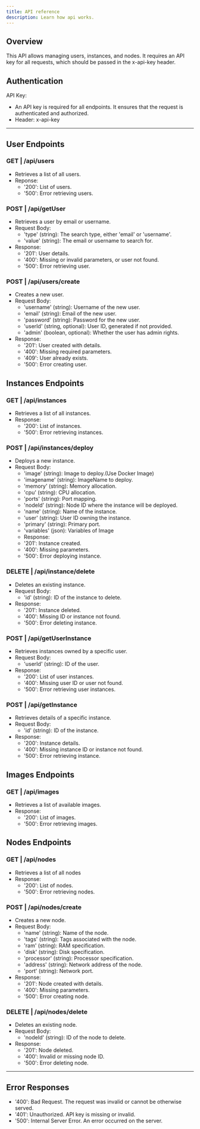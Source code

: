 ```yaml
---
title: API reference
description: Learn how api works.
---
```


## Overview

This API allows managing users, instances, and nodes. It requires an API key for all requests, which should be passed in the x-api-key header.

## Authentication
API Key:
* An API key is required for all endpoints. It ensures that the request is authenticated and authorized.
* Header: x-api-key

---

## User Endpoints

### GET | /api/users
* Retrieves a list of all users.
* Reponse:
  * '200': List of users.
  * '500': Error retrieving users.

### POST | /api/getUser
* Retrieves a user by email or username.
* Request Body:
  * 'type' (string): The search type, either 'email' or 'username'.
  * 'value' (string): The email or username to search for.
* Response:
  * '201': User details.
  * '400': Missing or invalid parameters, or user not found.
  * '500': Error retrieving user.

### POST | /api/users/create
* Creates a new user.
* Request Body:
  * 'username' (string): Username of the new user.
  * 'email' (string): Email of the new user.
  * 'password' (string): Password for the new user.
  * 'userId' (string, optional): User ID, generated if not provided.
  * 'admin' (boolean, optional): Whether the user has admin rights.
* Response:
  * '201': User created with details.
  * '400': Missing required parameters.
  * '409': User already exists.
  * '500': Error creating user.

## Instances Endpoints

### GET | /api/instances
* Retrieves a list of all instances.
* Response:
  * '200': List of instances.
  * '500': Error retrieving instances.

### POST | /api/instances/deploy
* Deploys a new instance.
* Request Body:
  * 'image' (string): Image to deploy.(Use Docker Image)
  * 'imagename' (string): ImageName to deploy.
  * 'memory' (string): Memory allocation.
  * 'cpu' (string): CPU allocation.
  * 'ports' (string): Port mapping.
  * 'nodeId' (string): Node ID where the instance will be deployed.
  * 'name' (string): Name of the instance.
  * 'user' (string): User ID owning the instance.
  * 'primary' (string): Primary port.
  * 'variables' (json): Variables of Image
  * Response:
  * '201': Instance created.
  * '400': Missing parameters.
  * '500': Error deploying instance.

### DELETE | /api/instance/delete
* Deletes an existing instance.
* Request Body:
  * 'id' (string): ID of the instance to delete.
* Response:
  * '201': Instance deleted.
  * '400': Missing ID or instance not found.
  * '500': Error deleting instance.

### POST | /api/getUserInstance
* Retrieves instances owned by a specific user.
* Request Body:
  * 'userId' (string): ID of the user.
* Response:
  * '200': List of user instances.
  * '400': Missing user ID or user not found.
  * '500': Error retrieving user instances.

### POST | /api/getInstance
* Retrieves details of a specific instance.
* Request Body:
  * 'id' (string): ID of the instance.
* Response:
  * '200': Instance details.
  * '400': Missing instance ID or instance not found.
  * '500': Error retrieving instance.

## Images Endpoints

### GET | /api/images
* Retrieves a list of available images.
* Response:
  * '200': List of images.
  * '500': Error retrieving images.

## Nodes Endpoints

### GET | /api/nodes
* Retrieves a list of all nodes
* Response:
  * '200': List of nodes.
  * '500': Error retrieving nodes.

### POST | /api/nodes/create
* Creates a new node.
* Request Body:
  * 'name' (string): Name of the node.
  * 'tags' (string): Tags associated with the node.
  * 'ram' (string): RAM specification.
  * 'disk' (string): Disk specification.
  * 'processor' (string): Processor specification.
  * 'address' (string): Network address of the node.
  * 'port' (string): Network port.
* Response:
  * '201': Node created with details.
  * '400': Missing parameters.
  * '500': Error creating node.

### DELETE | /api/nodes/delete
* Deletes an existing node.
* Request Body:
  * 'nodeId' (string): ID of the node to delete.
* Response:
  * '201': Node deleted.
  * '400': Invalid or missing node ID.
  * '500': Error deleting node.
---

## Error Responses

* '400': Bad Request. The request was invalid or cannot be otherwise served.
* '401': Unauthorized. API key is missing or invalid.
* '500': Internal Server Error. An error occurred on the server.
